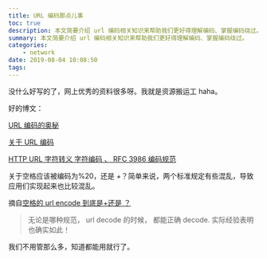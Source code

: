 ```yaml
---
title: URL 编码那点儿事
toc: true
description: 本文简要介绍 url 编码相关知识来帮助我们更好得理解编码、掌握编码绕过。
summary: 本文简要介绍 url 编码相关知识来帮助我们更好得理解编码、掌握编码绕过。
categories:
    - network
date: 2019-08-04 10:08:50
tags:
---
```


没什么好写的了，网上优秀的资料很多呀。我就是资源搬运工 haha。

好的博文：

[URL 编码的奥秘](https://aotu.io/notes/2017/06/15/The-mystery-of-URL-encoding/index.html)

[关于 URL 编码](http://www.ruanyifeng.com/blog/2010/02/url_encoding.html)

[HTTP URL 字符转义 字符编码 、 RFC 3986 编码规范](https://www.cnblogs.com/panchanggui/p/9436348.html)

关于空格应该被编码为%20，还是 +？简单来说，两个标准规定有些混乱，导致应用们实现起来也比较混乱。

摘自[空格的 url encode 到底是+还是 ？](https://blog.csdn.net/stpeace/article/details/60371396)

> 无论是哪种规范， url decode 的时候， 都能正确 decode. 实际经验表明也确实如此！

我们不用管那么多，知道都能用就行了。
